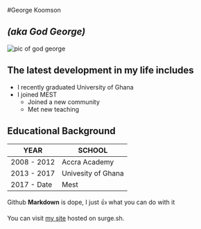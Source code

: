 
#George Koomson
## *(aka God George)*

![pic of god george](https://godgeorge.surge.sh/styles/imgs/Photo0153.jpg)

## The latest development in my life includes

* I recently graduated University of Ghana
* I joined MEST
    - Joined a new community
    - Met new teaching 
   
 
## Educational Background

YEAR | SCHOOL
-----|-------
2008 - 2012 | Accra Academy
2013 - 2017 | Univesity of Ghana
2017 - Date | Mest



Github **Markdown** is dope, I just :+1: what you can do with it

You can visit [my site](https://godgeorge.surge.sh/) hosted on surge.sh.